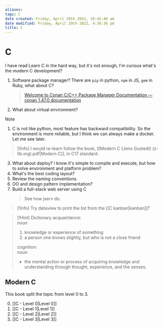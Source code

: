 ```yaml
---
aliases: 
tags: C
date created: Friday, April 29th 2022, 10:45:40 am
date modified: Friday, April 29th 2022, 4:36:36 pm
title: C
---
```


# C

I have read Learn C in the hard way, but it's not enough, I'm curious what's the modern C development?

1. Software package manager? There are `pip` in python, `npm` in JS, `gem` in Ruby, what about C?
	> [Welcome to Conan C/C++ Package Manager Documentation — conan 1.47.0 documentation](https://docs.conan.io/en/latest/)
2. What about virtual environment?

> [!Note]
> 1. C is not like python, most feature has backward compatibility. So the environment is more reliable, but I think we can always make a docker. Let me see later.

> [!Info]
> I would re-learn follow the book, [[Modern C (Jens Gustedt) (z-lib.org).pdf|Modern C]], in C17 standard.

3. What about deploy? I know it's simple to compile and execute, but how to solve environment and platform problem?
4. What's the best coding layout?
5. Review the naming conventions.
6. OO and design pattern implementation?
7. Build a full-stack web server using C
	> See how jserv do.

> [!Info]
> Try dataview to print the list from the [[C kanban|kanban]]?

> [!Hint] Dictionary
> acquaintance:  
> _noun_  
> 1. knowledge or experience of something
> 2. a person one knows slightly, but who is not a close friend  
> 
> cognition:  
> _noun_  
> - the mental action or process of acquiring knowledge and understanding through thought, experience, and the senses.

## Modern C

This book split the topic from level 0 to 3.

0. [[C - Level 0|Level 0]]
1. [[C - Level 1|Level 1]]
2. [[C - Level 2|Level 2]]
3. [[C - Level 3|Level 3]]
